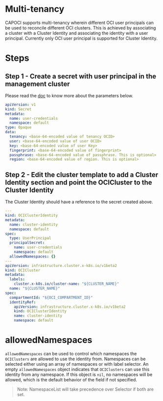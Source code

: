 # Multi-tenancy

CAPOCI supports multi-tenancy wherein different OCI user principals can be used to reconcile 
different OCI clusters. This is achieved by associating a cluster with a Cluster Identity and
associating the identity with a user principal. Currently only OCI user principal is supported
for Cluster Identity.

# Steps

## Step 1 - Create a secret with user principal in the management cluster

Please read the [doc][iam-user] to know more about the parameters below.

```yaml
apiVersion: v1
kind: Secret
metadata:
  name: user-credentials
  namespace: default
type: Opaque
data:
  tenancy: <base-64-encoded value of tenancy OCID>
  user: <base-64-encoded value of user OCID>
  key: <base-64-encoded value of user Key>
  fingerprint: <base-64-encoded value of fingerprint>
  passphrase: <base-64-encoded value of passphrase. This is optional>
  region: <base-64-encoded value of region. This is optional>
```

## Step 2 - Edit the cluster template to add a Cluster Identity section and point the OCICluster to the Cluster Identity

The Cluster Identity should have a reference to the secret created above.

```yaml
---
kind: OCIClusterIdentity
metadata:
  name: cluster-identity
  namespace: default
spec:
  type: UserPrincipal
  principalSecret:
    name: user-credentials
    namespace: default
  allowedNamespaces: {}
---
apiVersion: infrastructure.cluster.x-k8s.io/v1beta2
kind: OCICluster
metadata:
  labels:
    cluster.x-k8s.io/cluster-name: "${CLUSTER_NAME}"
  name: "${CLUSTER_NAME}"
spec:
  compartmentId: "${OCI_COMPARTMENT_ID}"
  identityRef:
    apiVersion: infrastructure.cluster.x-k8s.io/v1beta2
    kind: OCIClusterIdentity
    name: cluster-identity
    namespace: default
```

# allowedNamespaces

`allowedNamespaces` can be used to control which namespaces the `OCIClusters` are allowed to use the identity from. 
Namespaces can be selected either using an array of namespaces or with label selector.
An empty `allowedNamespaces` object indicates that `OCIClusters` can use this identity from any namespace.
If this object is `nil`, no namespaces will be allowed, which is the default behavior of the field if not specified.
> Note: NamespaceList will take precedence over Selector if both are set.

[iam-user]: https://docs.oracle.com/en-us/iaas/Content/API/Concepts/apisigningkey.htm#Required_Keys_and_OCIDs